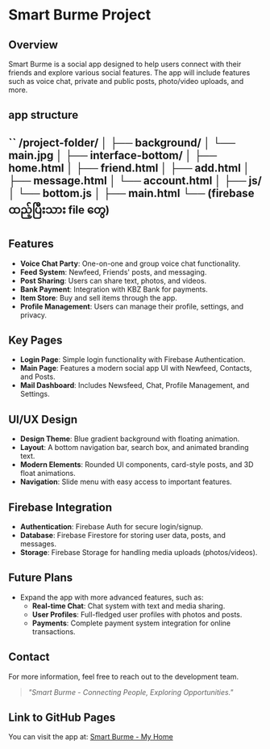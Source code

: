 # Smart Burme Project

## Overview
Smart Burme is a social app designed to help users connect with their friends and explore various social features. The app will include features such as voice chat, private and public posts, photo/video uploads, and more.
## app structure 
``
/project-folder/
│
├── background/
│    └── main.jpg
│
├── interface-bottom/
│    ├── home.html
│    ├── friend.html
│    ├── add.html
│    ├── message.html
│    └── account.html
│
├── js/
│    └── bottom.js
│
├── main.html
└── (firebase ထည့်ပြီးသား file တွေ)
---

## Features
- **Voice Chat Party**: One-on-one and group voice chat functionality.
- **Feed System**: Newfeed, Friends' posts, and messaging.
- **Post Sharing**: Users can share text, photos, and videos.
- **Bank Payment**: Integration with KBZ Bank for payments.
- **Item Store**: Buy and sell items through the app.
- **Profile Management**: Users can manage their profile, settings, and privacy.

## Key Pages
- **Login Page**: Simple login functionality with Firebase Authentication.
- **Main Page**: Features a modern social app UI with Newfeed, Contacts, and Posts.
- **Mail Dashboard**: Includes Newsfeed, Chat, Profile Management, and Settings.

## UI/UX Design
- **Design Theme**: Blue gradient background with floating animation.
- **Layout**: A bottom navigation bar, search box, and animated branding text.
- **Modern Elements**: Rounded UI components, card-style posts, and 3D float animations.
- **Navigation**: Slide menu with easy access to important features.

## Firebase Integration
- **Authentication**: Firebase Auth for secure login/signup.
- **Database**: Firebase Firestore for storing user data, posts, and messages.
- **Storage**: Firebase Storage for handling media uploads (photos/videos).

## Future Plans
- Expand the app with more advanced features, such as:
  - **Real-time Chat**: Chat system with text and media sharing.
  - **User Profiles**: Full-fledged user profiles with photos and posts.
  - **Payments**: Complete payment system integration for online transactions.

## Contact
For more information, feel free to reach out to the development team.

> *"Smart Burme - Connecting People, Exploring Opportunities."*

## Link to GitHub Pages
You can visit the app at: [Smart Burme - My Home](https://smartburme.github.io/My_Home/)
